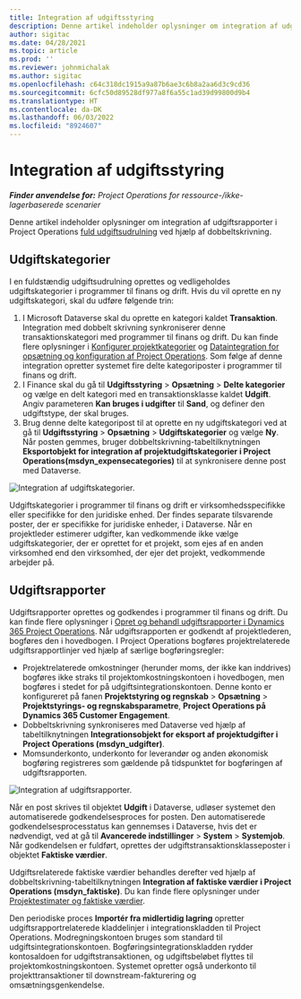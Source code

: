```yaml
---
title: Integration af udgiftsstyring
description: Denne artikel indeholder oplysninger om integration af udgiftsrapporter i Project Operations ved hjælp af dobbeltskrivning.
author: sigitac
ms.date: 04/28/2021
ms.topic: article
ms.prod: ''
ms.reviewer: johnmichalak
ms.author: sigitac
ms.openlocfilehash: c64c318dc1915a9a87b6ae3c6b8a2aa6d3c9cd36
ms.sourcegitcommit: 6cfc50d89528df977a8f6a55c1ad39d99800d9b4
ms.translationtype: HT
ms.contentlocale: da-DK
ms.lasthandoff: 06/03/2022
ms.locfileid: "8924607"
---
```

# <a name="expense-management-integration"></a>Integration af udgiftsstyring

_**Finder anvendelse for:** Project Operations for ressource-/ikke-lagerbaserede scenarier_

Denne artikel indeholder oplysninger om integration af udgiftsrapporter i Project Operations [fuld udgiftsudrulning](../expense/expense-overview.md) ved hjælp af dobbeltskrivning.

## <a name="expense-categories"></a>Udgiftskategorier

I en fuldstændig udgiftsudrulning oprettes og vedligeholdes udgiftskategorier i programmer til finans og drift. Hvis du vil oprette en ny udgiftskategori, skal du udføre følgende trin:

1. I Microsoft Dataverse skal du oprette en kategori kaldet **Transaktion**. Integration med dobbelt skrivning synkroniserer denne transaktionskategori med programmer til finans og drift. Du kan finde flere oplysninger i [Konfigurer projektkategorier](/dynamics365/project-operations/project-accounting/configure-project-categories) og [Dataintegration for opsætning og konfiguration af Project Operations](resource-dual-write-setup-integration.md). Som følge af denne integration opretter systemet fire delte kategoriposter i programmer til finans og drift.
2. I Finance skal du gå til **Udgiftsstyring** > **Opsætning** > **Delte kategorier** og vælge en delt kategori med en transaktionsklasse kaldet **Udgift**. Angiv parameteren **Kan bruges i udgifter** til **Sand**, og definer den udgiftstype, der skal bruges.
3. Brug denne delte kategoripost til at oprette en ny udgiftskategori ved at gå til **Udgiftsstyring** > **Opsætning** > **Udgiftskategorier** og vælge **Ny**. Når posten gemmes, bruger dobbeltskrivning-tabeltilknytningen **Eksportobjekt for integration af projektudgiftskategorier i Project Operations(msdyn\_expensecategories)** til at synkronisere denne post med Dataverse.

  ![Integration af udgiftskategorier.](./media/DW6ExpenseCategories.png)

Udgiftskategorier i programmer til finans og drift er virksomhedsspecifikke eller specifikke for den juridiske enhed. Der findes separate tilsvarende poster, der er specifikke for juridiske enheder, i Dataverse. Når en projektleder estimerer udgifter, kan vedkommende ikke vælge udgiftskategorier, der er oprettet for et projekt, som ejes af en anden virksomhed end den virksomhed, der ejer det projekt, vedkommende arbejder på. 

## <a name="expense-reports"></a>Udgiftsrapporter

Udgiftsrapporter oprettes og godkendes i programmer til finans og drift. Du kan finde flere oplysninger i [Opret og behandl udgiftsrapporter i Dynamics 365 Project Operations](/learn/modules/create-process-expense-reports/). Når udgiftsrapporten er godkendt af projektlederen, bogføres den i hovedbogen. I Project Operations bogføres projektrelaterede udgiftsrapportlinjer ved hjælp af særlige bogføringsregler:

  - Projektrelaterede omkostninger (herunder moms, der ikke kan inddrives) bogføres ikke straks til projektomkostningskontoen i hovedbogen, men bogføres i stedet for på udgiftsintegrationskontoen. Denne konto er konfigureret på fanen **Projektstyring og regnskab** > **Opsætning** > **Projektstyrings- og regnskabsparametre**, **Project Operations på Dynamics 365 Customer Engagement**.
  - Dobbeltskrivning synkroniseres med Dataverse ved hjælp af tabeltilknytningen **Integrationsobjekt for eksport af projektudgifter i Project Operations (msdyn\_udgifter)**.
  - Momsunderkonto, underkonto for leverandør og anden økonomisk bogføring registreres som gældende på tidspunktet for bogføringen af udgiftsrapporten.

  ![Integration af udgiftsrapporter.](./media/DW6ExpenseReports.png)

Når en post skrives til objektet **Udgift** i Dataverse, udløser systemet den automatiserede godkendelsesproces for posten. Den automatiserede godkendelsesprocesstatus kan gennemses i Dataverse, hvis det er nødvendigt, ved at gå til **Avancerede indstillinger** > **System** > **Systemjob**. Når godkendelsen er fuldført, oprettes der udgiftstransaktionsklasseposter i objektet **Faktiske værdier**.

Udgiftsrelaterede faktiske værdier behandles derefter ved hjælp af dobbeltskrivning-tabeltilknytningen **Integration af faktiske værdier i Project Operations (msdyn\_faktiske)**. Du kan finde flere oplysninger under [Projektestimater og faktiske værdier](resource-dual-write-estimates-actuals.md).

Den periodiske proces **Importér fra midlertidig lagring** opretter udgiftsrapportrelaterede kladdelinjer i integrationskladden til Project Operations. Modregningskontoen bruges som standard til udgiftsintegrationskontoen. Bogføringsintegrationskladden rydder kontosaldoen for udgiftstransaktionen, og udgiftsbeløbet flyttes til projektomkostningskontoen. Systemet opretter også underkonto til projekttransaktioner til downstream-fakturering og omsætningsgenkendelse.
